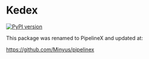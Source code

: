 # Kedex

[![PyPI version](https://badge.fury.io/py/kedex.svg)](
https://badge.fury.io/py/kedex
)

This package was renamed to PipelineX and updated at:

https://github.com/Minyus/pipelinex

